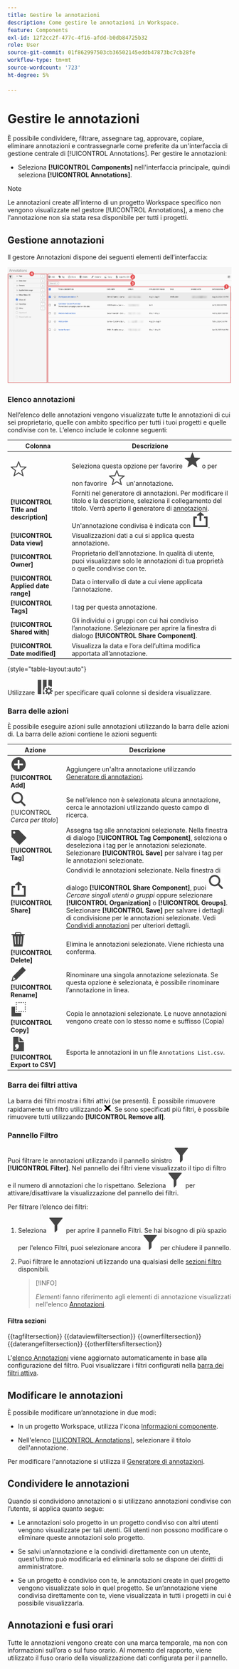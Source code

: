 ```yaml
---
title: Gestire le annotazioni
description: Come gestire le annotazioni in Workspace.
feature: Components
exl-id: 12f2cc2f-477c-4f16-afdd-b0db84725b32
role: User
source-git-commit: 01f862997503cb36502145eddb47873bc7cb28fe
workflow-type: tm+mt
source-wordcount: '723'
ht-degree: 5%

---
```


# Gestire le annotazioni

È possibile condividere, filtrare, assegnare tag, approvare, copiare, eliminare annotazioni e contrassegnarle come preferite da un&#39;interfaccia di gestione centrale di [!UICONTROL Annotations]. Per gestire le annotazioni:

* Seleziona **[!UICONTROL Components]** nell&#39;interfaccia principale, quindi seleziona **[!UICONTROL Annotations]**.


>[!NOTE]
>
>Le annotazioni create all&#39;interno di un progetto Workspace specifico non vengono visualizzate nel gestore [!UICONTROL Annotations], a meno che l&#39;annotazione non sia stata resa disponibile per tutti i progetti.
>

## Gestione annotazioni

Il gestore Annotazioni dispone dei seguenti elementi dell’interfaccia:

![Interfaccia Annotazioni](assets/annotations-manager.png)

### Elenco annotazioni

Nell’elenco delle annotazioni vengono visualizzate tutte le annotazioni di cui sei proprietario, quelle con ambito specifico per tutti i tuoi progetti e quelle condivise con te. L’elenco include le colonne seguenti:

| Colonna | Descrizione |
| --- | --- | 
| ![ContornoStella](/help/assets/icons/StarOutline.svg) | Seleziona questa opzione per favorire ![Star](/help/assets/icons/Star.svg) o per non favorire ![StarOutline](/help/assets/icons/StarOutline.svg) un&#39;annotazione. |
| **[!UICONTROL Title and description]** | Forniti nel generatore di annotazioni. Per modificare il titolo e la descrizione, seleziona il collegamento del titolo. Verrà aperto il generatore di [annotazioni](/help/components/annotations/create-annotations.md#annotation-builder). Un&#39;annotazione condivisa è indicata con ![Condividi](/help/assets/icons/Share.svg). |
| **[!UICONTROL Data view]** | Visualizzazioni dati a cui si applica questa annotazione. |
| **[!UICONTROL Owner]** | Proprietario dell’annotazione. In qualità di utente, puoi visualizzare solo le annotazioni di tua proprietà o quelle condivise con te. |
| **[!UICONTROL Applied date range]** | Data o intervallo di date a cui viene applicata l’annotazione. |
| **[!UICONTROL Tags]** | I tag per questa annotazione. |
| **[!UICONTROL Shared with]** | Gli individui o i gruppi con cui hai condiviso l’annotazione. Selezionare per aprire la finestra di dialogo **[!UICONTROL Share Component]**. |
| **[!UICONTROL Date modified]** | Visualizza la data e l’ora dell’ultima modifica apportata all’annotazione. |

{style="table-layout:auto"}

Utilizzare ![ColumnSetting](/help/assets/icons/ColumnSetting.svg) per specificare quali colonne si desidera visualizzare.

### Barra delle azioni

È possibile eseguire azioni sulle annotazioni utilizzando la barra delle azioni di. La barra delle azioni contiene le azioni seguenti:

| Azione | Descrizione |
|---|---|
| ![AggiungiCerchio](/help/assets/icons/AddCircle.svg) **[!UICONTROL Add]** | Aggiungere un&#39;altra annotazione utilizzando [Generatore di annotazioni](create-annotations.md#annotation-builder). |
| ![Cerca](/help/assets/icons/Search.svg) [!UICONTROL *Cerca per titolo*] | Se nell’elenco non è selezionata alcuna annotazione, cerca le annotazioni utilizzando questo campo di ricerca. |
| ![Etichetta](/help/assets/icons/Label.svg) **[!UICONTROL Tag]** | Assegna tag alle annotazioni selezionate. Nella finestra di dialogo **[!UICONTROL Tag Component]**, seleziona o deseleziona i tag per le annotazioni selezionate. Selezionare **[!UICONTROL Save]** per salvare i tag per le annotazioni selezionate. |
| ![Condividi](/help/assets/icons/Share.svg) **[!UICONTROL Share]** | Condividi le annotazioni selezionate. Nella finestra di dialogo **[!UICONTROL Share Component]**, puoi ![Cercare](/help/assets/icons/Search.svg) *Cercare singoli utenti o gruppi* oppure selezionare **[!UICONTROL Organization]** o **[!UICONTROL Groups]**. Selezionare **[!UICONTROL Save]** per salvare i dettagli di condivisione per le annotazioni selezionate. Vedi [Condividi annotazioni](#share-annotations) per ulteriori dettagli. |
| ![Elimina](/help/assets/icons/Delete.svg) **[!UICONTROL Delete]** | Elimina le annotazioni selezionate. Viene richiesta una conferma. |
| ![Modifica](/help/assets/icons/Edit.svg) **[!UICONTROL Rename]** | Rinominare una singola annotazione selezionata. Se questa opzione è selezionata, è possibile rinominare l’annotazione in linea. |
| ![Copia](/help/assets/icons/Copy.svg) **[!UICONTROL Copy]** | Copia le annotazioni selezionate. Le nuove annotazioni vengono create con lo stesso nome e suffisso (Copia) |
| ![FileCSV](/help/assets/icons/FileCSV.svg) **[!UICONTROL Export to CSV]** | Esporta le annotazioni in un file `Annotations List.csv`. |

### Barra dei filtri attiva

La barra dei filtri mostra i filtri attivi (se presenti). È possibile rimuovere rapidamente un filtro utilizzando ![CrossSize75](/help/assets/icons/CrossSize75.svg). Se sono specificati più filtri, è possibile rimuovere tutti utilizzando **[!UICONTROL Remove all]**.

### Pannello Filtro

Puoi filtrare le annotazioni utilizzando il pannello sinistro ![Filtro](/help/assets/icons/Filter.svg) **[!UICONTROL Filter]**. Nel pannello dei filtri viene visualizzato il tipo di filtro e il numero di annotazioni che lo rispettano. Seleziona ![Filtro](/help/assets/icons/Filter.svg) per attivare/disattivare la visualizzazione del pannello dei filtri.

Per filtrare l’elenco dei filtri:

1. Seleziona ![Filtro](/help/assets/icons/Filter.svg) per aprire il pannello Filtri. Se hai bisogno di più spazio per l&#39;elenco Filtri, puoi selezionare ancora ![Filtro](/help/assets/icons/Filter.svg) per chiudere il pannello.
1. Puoi filtrare le annotazioni utilizzando una qualsiasi delle [sezioni filtro](#filter-sections) disponibili.

   >[!INFO]
   >
   >*Elementi* fanno riferimento agli elementi di annotazione visualizzati nell&#39;elenco [Annotazioni](manage-annotations.md#annotations-list).
   > 

#### Filtra sezioni

{{tagfiltersection}}
{{dataviewfiltersection}}
{{ownerfiltersection}}
{{daterangefiltersection}}
{{otherfiltersfiltersection}}


L&#39;[elenco Annotazioni](manage-annotations.md#annotations-list) viene aggiornato automaticamente in base alla configurazione del filtro. Puoi visualizzare i filtri configurati nella [barra dei filtri attiva](manage-annotations.md#active-filter-bar).


## Modificare le annotazioni

È possibile modificare un’annotazione in due modi:

* In un progetto Workspace, utilizza l&#39;icona [Informazioni componente](/help/components/use-components-in-workspace.md#component-info).

* Nell&#39;elenco [[!UICONTROL Annotations]](#annotations-list), selezionare il titolo dell&#39;annotazione.

Per modificare l&#39;annotazione si utilizza il [Generatore di annotazioni](/help/components/annotations/create-annotations.md#annotation-builder).

## Condividere le annotazioni

Quando si condividono annotazioni o si utilizzano annotazioni condivise con l’utente, si applica quanto segue:

* Le annotazioni solo progetto in un progetto condiviso con altri utenti vengono visualizzate per tali utenti. Gli utenti non possono modificare o eliminare queste annotazioni solo progetto.
* Se salvi un’annotazione e la condividi direttamente con un utente, quest’ultimo può modificarla ed eliminarla solo se dispone dei diritti di amministratore.

* Se un progetto è condiviso con te, le annotazioni create in quel progetto vengono visualizzate solo in quel progetto. Se un’annotazione viene condivisa direttamente con te, viene visualizzata in tutti i progetti in cui è possibile visualizzarla.

## Annotazioni e fusi orari

Tutte le annotazioni vengono create con una marca temporale, ma non con informazioni sull’ora o sul fuso orario. Al momento del rapporto, viene utilizzato il fuso orario della visualizzazione dati configurata per il pannello.
